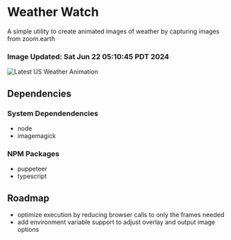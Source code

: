 # Weather Watch

A simple utility to create animated images of weather by capturing images from zoom.earth

### Image Updated: Sat Jun 22 05:10:45 PDT 2024

![Latest US Weather Animation](animations/2024-06-22.webp)

## Dependencies
### System Dependendencies
* node
* imagemagick
### NPM Packages
* puppeteer
* typescript

## Roadmap
* optimize execution by reducing browser calls to only the frames needed
* add environment variable support to adjust overlay and output image options
